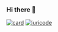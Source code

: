 ### Hi there 👋

<!--
**AndressMartin/AndressMartin** is a ✨ _special_ ✨ repository because its `README.md` (this file) appears on your GitHub profile.

Here are some ideas to get you started:

- 🔭 I’m currently working on ...
- 🌱 I’m currently learning ...
- 👯 I’m looking to collaborate on ...
- 🤔 I’m looking for help with ...
- 💬 Ask me about ...
- 📫 How to reach me: ...
- 😄 Pronouns: ...
- ⚡ Fun fact: ...
-->
[![card](https://github-readme-stats.vercel.app/api?username=AndressMartin&theme=Dracula)](https://github.com/iuricode/)
[![iuricode](https://github-readme-stats.vercel.app/api/top-langs/?username=AndressMartin&hide=html&layout=compact&theme=Dracula)](https://github.com/iuricode/)
